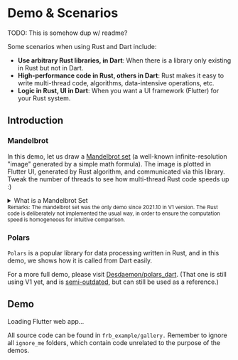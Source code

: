 # Demo & Scenarios

TODO: This is somehow dup w/ readme?

Some scenarios when using Rust and Dart include:

* **Use arbitrary Rust libraries, in Dart**:
When there is a library only existing in Rust but not in Dart.
* **High-performance code in Rust, others in Dart**:
Rust makes it easy to write multi-thread code, algorithms, data-intensive operations, etc.
* **Logic in Rust, UI in Dart**: 
When you want a UI framework (Flutter) for your Rust system.

## Introduction

### Mandelbrot

In this demo,
let us draw a [Mandelbrot set](https://en.wikipedia.org/wiki/Mandelbrot_set)
(a well-known infinite-resolution "image" generated by a simple math formula).
The image is plotted in Flutter UI, generated by Rust algorithm, and communicated via this library.
Tweak the number of threads to see how multi-thread Rust code speeds up :)

<details>
<summary>What is a Mandelbrot Set</summary>

The Mandelbrot set is the set of complex numbers `c`
for which the function `f_c(z)=z^{2}+c` does not diverge to infinity when iterated from `z=0`.
Images of the Mandelbrot set exhibit an elaborate and infinitely complicated boundary
that reveals progressively ever-finer recursive detail at increasing magnifications.

<p align="center">
<img src="https://upload.wikimedia.org/wikipedia/commons/thumb/a/a4/Mandelbrot_sequence_new.gif/220px-Mandelbrot_sequence_new.gif" />
</p>

Image credit: [Simpsons contributor](https://en.wikipedia.org/wiki/User:Simpsons_contributor)

</details>

<small>
Remarks:
The mandelbrot set was the only demo since 2021.10 in V1 version.
The Rust code is deliberately not implemented the usual way,
in order to ensure the computation speed is homogeneous for intuitive comparison.
</small>

### Polars

`Polars` is a popular library for data processing written in Rust,
and in this demo, we shows how it is called from Dart easily.

For a more full demo,
please visit [Desdaemon/polars_dart](https://github.com/Desdaemon/polars_dart).
(That one is still using V1 yet,
and is [semi-outdated](https://github.com/Desdaemon/polars_dart/issues/3#issuecomment-1705913689),
but can still be used as a reference.)

## Demo

<div id="flutter_host" style={{height: '500px'}}>Loading Flutter web app...</div>

All source code can be found in `frb_example/gallery.`
Remember to ignore all `ignore_me` folders, which contain code unrelated to the purpose of the demos.

